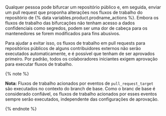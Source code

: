 Qualquer pessoa pode bifurcar um repositório público e, em seguida, enviar um pull request que proponha alterações nos fluxos de trabalho do repositório de {% data variables.product.prodname_actions %}. Embora os fluxos de trabalho das bifurcações não tenham acesso a dados confidenciais como segredos, podem ser uma dor de cabeça para os mantenedores se forem modificados para fins abusivos.

Para ajudar a evitar isso, os fluxos de trabalho em pull requests para repositórios públicos de alguns contribuidores externos não serão executados automaticamente, e é possível que tenham de ser aprovados primeiro. Por padrão, todos os colaboradores iniciantes exigem aprovação para executar fluxos de trabalho.

{% note %}

**Nota:** Fluxos de trabalho acionados por eventos de `pull_request_target` são executados no contexto do branch de base. Como o branc de base é considerado confiável, os fluxos de trabalho acionados por esses eventos sempre serão executados, independente das configurações de aprovação.

{% endnote %}
